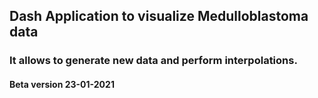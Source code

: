 ## Dash Application to visualize Medulloblastoma data

### It allows to generate new data and perform interpolations.
#### Beta version 23-01-2021
